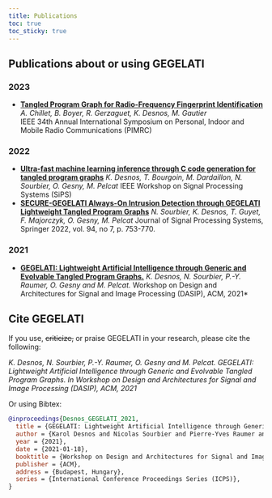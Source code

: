 ```yaml
---
title: Publications
toc: true
toc_sticky: true
---
```


## Publications about or using GEGELATI

### 2023
* [**Tangled Program Graph for Radio-Frequency Fingerprint Identification**](https://hal.science/hal-04211094/file/PIMRC_TPG_Chillet.pdf)
  _A. Chillet, B. Boyer, R. Gerzaguet, K. Desnos, M. Gautier_  
  IEEE 34th Annual International Symposium on Personal, Indoor and Mobile Radio Communications (PIMRC)

### 2022
* [**Ultra-fast machine learning inference through C code generation for tangled program graphs**](https://hal.science/hal-03845227/file/sips22.pdf)
  _K. Desnos, T. Bourgoin, M. Dardaillon, N. Sourbier, O. Gesny, M. Pelcat_
  IEEE Workshop on Signal Processing Systems (SiPS)
* [**SECURE-GEGELATI Always-On Intrusion Detection through GEGELATI Lightweight Tangled Program Graphs**](https://hal.science/hal-03554393v1/preview/JSPS_secure_gegelati.pdf)
  _N. Sourbier, K. Desnos, T. Guyet, F. Majorczyk, O. Gesny, M. Pelcat_
  Journal of Signal Processing Systems, Springer 2022, vol. 94, no 7, p. 753-770.

### 2021
* [**GEGELATI: Lightweight Artificial Intelligence through Generic and Evolvable Tangled Program Graphs.**](https://arxiv.org/pdf/2012.08296)
  _K. Desnos, N. Sourbier, P.-Y. Raumer, O. Gesny and M. Pelcat._
  Workshop on Design and Architectures for Signal and Image Processing (DASIP), ACM, 2021*  

## Cite GEGELATI
If you use, <s>criticize,</s> or praise GEGELATI in your research, please cite the following:

*K. Desnos, N. Sourbier, P.-Y. Raumer, O. Gesny and M. Pelcat. GEGELATI: Lightweight Artificial Intelligence through Generic and Evolvable Tangled Program Graphs. In Workshop on Design and Architectures for Signal and Image Processing (DASIP), ACM, 2021*

Or using Bibtex:
```bibtex
@inproceedings{Desnos_GEGELATI_2021,
  title = {GEGELATI: Lightweight Artificial Intelligence through Generic and Evolvable Tangled Program Graphs},
  author = {Karol Desnos and Nicolas Sourbier and Pierre-Yves Raumer and Olivier Gesny and Maxime Pelcat },
  year = {2021},
  date = {2021-01-18},
  booktitle = {Workshop on Design and Architectures for Signal and Image Processing (DASIP)},
  publisher = {ACM},
  address = {Budapest, Hungary},
  series = {International Conference Proceedings Series (ICPS)},
}
```




